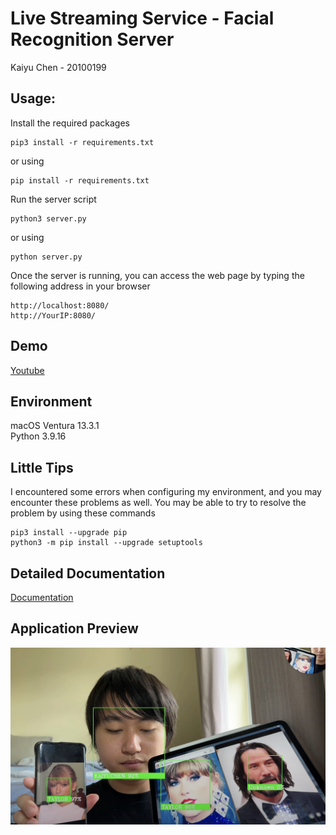 # Live Streaming Service - Facial Recognition Server 

Kaiyu Chen - 20100199  

## Usage:

Install the required packages
 
```shell
pip3 install -r requirements.txt
```
or using

```shell
pip install -r requirements.txt
```

Run the server script

```shell
python3 server.py
```
or using

```shell
python server.py
```

Once the server is running, you can access the web page by typing the following address in your browser  

```
http://localhost:8080/
http://YourIP:8080/
```

## Demo
[Youtube](https://youtu.be/BthK6aZOvSQ)

## Environment
macOS Ventura 13.3.1  
Python 3.9.16  

## Little Tips
I encountered some errors when configuring my environment, and you may encounter these problems as well. You may be able to try to resolve the problem by using these commands
```shell
pip3 install --upgrade pip
python3 -m pip install --upgrade setuptools
```

## Detailed Documentation
[Documentation](docs/Continuous%20Assessment%20Report.pdf)

## Application Preview  
![Demo](imgs/Demo.png)
